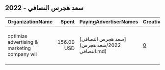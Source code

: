 ## 2022 - سعد هجرس النصافي 
|OrganizationName|Spent|PayingAdvertiserNames|CreativeUrls|Impressions|Genders|AgeBrackets|CountryCodes|BillingAddresses|CandidateBallotInformation|
|:---|---:|:---|:---|---:|:---|:---|:---|:---|:---|
|optimize advertising & marketing company wll|156.00 USD|[سعد هجرس النصافي](2022/سعد هجرس النصافي.md)|[0](https://www.snap.com/political-ads/asset/5e46924f123193cd11c5ea0c7fd77214ca4b78411db1cec0f00909e4aca5cd77?mediaType=mp4)|45,892||18+|kuwait|"jaber almubarak st, behbehani complex, m floor, office 56,KUWAIT CITY,13046,KW"||
